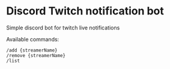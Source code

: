 # Discord Twitch notification bot

Simple discord bot for twitch live notifications

Available commands:

```
/add {streamerName}
/remove {streamerName}
/list
```
